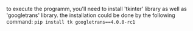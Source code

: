 to execute the programm, you'll need to install 'tkinter' library as well as 'googletrans' library.
the installation could be done by the following command:
```pip install tk googletrans==4.0.0-rc1```
